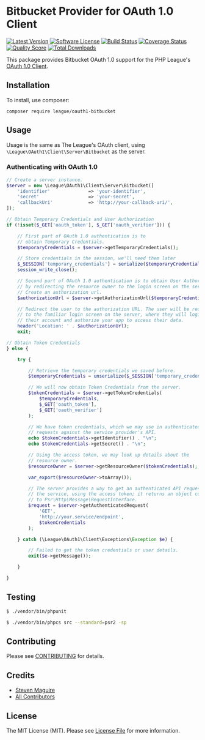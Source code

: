 # Bitbucket Provider for OAuth 1.0 Client
[![Latest Version](https://img.shields.io/github/release/thephpleague/oauth1-bitbucket.svg?style=flat-square)](https://github.com/thephpleague/oauth1-bitbucket/releases)
[![Software License](https://img.shields.io/badge/license-MIT-brightgreen.svg?style=flat-square)](LICENSE.md)
[![Build Status](https://img.shields.io/travis/thephpleague/oauth1-bitbucket/master.svg?style=flat-square)](https://travis-ci.org/thephpleague/oauth1-bitbucket)
[![Coverage Status](https://img.shields.io/scrutinizer/coverage/g/thephpleague/oauth1-bitbucket.svg?style=flat-square)](https://scrutinizer-ci.com/g/thephpleague/oauth1-bitbucket/code-structure)
[![Quality Score](https://img.shields.io/scrutinizer/g/thephpleague/oauth1-bitbucket.svg?style=flat-square)](https://scrutinizer-ci.com/g/thephpleague/oauth1-bitbucket)
[![Total Downloads](https://img.shields.io/packagist/dt/league/oauth1-bitbucket.svg?style=flat-square)](https://packagist.org/packages/league/oauth1-bitbucket)

This package provides Bitbucket OAuth 1.0 support for the PHP League's [OAuth 1.0 Client](https://github.com/thephpleague/oauth1-client).

## Installation

To install, use composer:

```
composer require league/oauth1-bitbucket
```

## Usage

Usage is the same as The League's OAuth client, using `\League\OAuth1\Client\Server\Bitbucket` as the server.

### Authenticating with OAuth 1.0

```php
// Create a server instance.
$server = new \League\OAuth1\Client\Server\Bitbucket([
    'identifier'              => 'your-identifier',
    'secret'                  => 'your-secret',
    'callbackUri'             => 'http://your-callback-uri/',
]);

// Obtain Temporary Credentials and User Authorization
if (!isset($_GET['oauth_token'], $_GET['oauth_verifier'])) {

    // First part of OAuth 1.0 authentication is to
    // obtain Temporary Credentials.
    $temporaryCredentials = $server->getTemporaryCredentials();

    // Store credentials in the session, we'll need them later
    $_SESSION['temporary_credentials'] = serialize($temporaryCredentials);
    session_write_close();

    // Second part of OAuth 1.0 authentication is to obtain User Authorization
    // by redirecting the resource owner to the login screen on the server.
    // Create an authorization url.
    $authorizationUrl = $server->getAuthorizationUrl($temporaryCredentials);

    // Redirect the user to the authorization URL. The user will be redirected
    // to the familiar login screen on the server, where they will login to
    // their account and authorize your app to access their data.
    header('Location: ' . $authorizationUrl);
    exit;

// Obtain Token Credentials
} else {

    try {

        // Retrieve the temporary credentials we saved before.
        $temporaryCredentials = unserialize($_SESSION['temporary_credentials']);

        // We will now obtain Token Credentials from the server.
        $tokenCredentials = $server->getTokenCredentials(
            $temporaryCredentials,
            $_GET['oauth_token'],
            $_GET['oauth_verifier']
        );

        // We have token credentials, which we may use in authenticated
        // requests against the service provider's API.
        echo $tokenCredentials->getIdentifier() . "\n";
        echo $tokenCredentials->getSecret() . "\n";

        // Using the access token, we may look up details about the
        // resource owner.
        $resourceOwner = $server->getResourceOwner($tokenCredentials);

        var_export($resourceOwner->toArray());

        // The server provides a way to get an authenticated API request for
        // the service, using the access token; it returns an object conforming
        // to Psr\Http\Message\RequestInterface.
        $request = $server->getAuthenticatedRequest(
            'GET',
            'http://your.service/endpoint',
            $tokenCredentials
        );

    } catch (\League\OAuth1\Client\Exceptions\Exception $e) {

        // Failed to get the token credentials or user details.
        exit($e->getMessage());

    }

}
```

## Testing

``` bash
$ ./vendor/bin/phpunit
```
``` bash
$ ./vendor/bin/phpcs src --standard=psr2 -sp
```

## Contributing

Please see [CONTRIBUTING](https://github.com/thephpleague/oauth1-bitbucket/blob/master/CONTRIBUTING.md) for details.


## Credits

- [Steven Maguire](https://github.com/stevenmaguire)
- [All Contributors](https://github.com/thephpleague/oauth1-bitbucket/contributors)


## License

The MIT License (MIT). Please see [License File](https://github.com/thephpleague/oauth1-bitbucket/blob/master/LICENSE) for more information.
